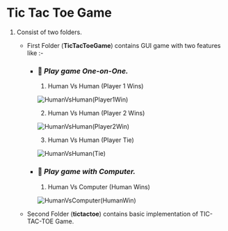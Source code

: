 # Tic Tac Toe Game

1. Consist of two folders.
    - First Folder (**TicTacToeGame**) contains GUI game with two features like :-            
         - ###   :muscle:   ***Play game One-on-One.***                
            1. Human Vs Human (Player 1 Wins)  
                      
            ![HumanVsHuman(Player1Win)](https://user-images.githubusercontent.com/99480752/235289941-f39c0492-03ad-46c5-a908-c470adc1cb0d.jpg)
            
            2. Human Vs Human (Player 2 Wins)
             
            ![HumanVsHuman(Player2Win)](https://user-images.githubusercontent.com/99480752/235335103-9e8c0589-f167-49ce-b8e9-e36ada74d91b.jpg)

            3. Human Vs Human (Player Tie)  
                      
            ![HumanVsHuman(Tie)](https://user-images.githubusercontent.com/99480752/235335238-f77d702a-e836-442b-ac62-08446fef64f7.jpg)


         -  ###   :robot:   ***Play game with Computer.***
            1. Human Vs Computer (Human Wins)  
               
            ![HumanVsComputer(HumanWin)](https://user-images.githubusercontent.com/99480752/235335300-c3b7fb62-1fb4-46d6-801a-762d2a202c96.jpg)

    - Second Folder (**tictactoe**) contains basic implementation of TIC-TAC-TOE Game.
